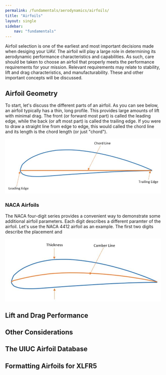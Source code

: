 ```yaml
---
permalink: /fundamentals/aerodynamics/airfoils/
title: "Airfoils"
layout: single
sidebar:
    nav: "fundamentals"
---
```


Airfoil selection is one of the earliest and most important decisions made when desiging your UAV. The airfoil will play a large role in determining its aerodynamic performance characteristics and capabilities. As such, care should be taken to choose an airfoil that properly meets the performance requirements for your mission. Relevant requirements may relate to stability, lift and drag characteristics, and manufacturability. These and other important concepts will be discussed.

## Airfoil Geometry
To start, let's discuss the different parts of an airfoil. As you can see below, an airfoil typically has a thin, long profile. This provides large amounts of lift with minimal drag. The front (or forward most part) is called the leading edge, while the back (or aft most part) is called the trailing edge. If you were to draw a straight line from edge to edge, this would called the chord line and its length is the chord length (or just "chord").

![Airfoil Geometry](./figures/NACA.JPG) 

### NACA Airfoils
The NACA four-digit series provides a convenient way to demonstrate some additional airfoil parameters. Each digit describes a different paramter of the airfoil. Let's use the NACA 4412 airfoil as an example. The first two digits describe the placement and 

![NACA Stuff](./figures/NACA1.JPG)

## Lift and Drag Performance


## Other Considerations

## The UIUC Airfoil Database

## Formatting Airfoils for XLFR5


